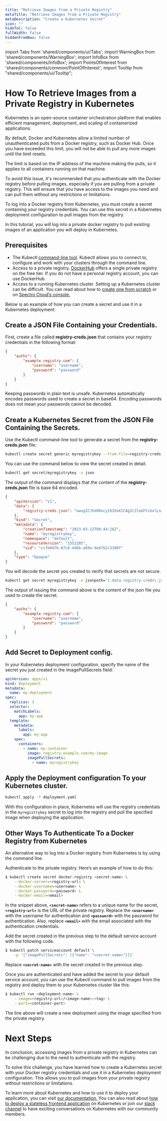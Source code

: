 ```yaml
---
title: "Retrieve Images from a Private Registry"
metaTitle: "Retrieve Images from a Private Registry"
metaDescription: "Create a Kubernetes Secret"
icon: ""
hideToC: false
fullWidth: false
hiddenFromNav: false
---
```


import Tabs from 'shared/components/ui/Tabs';
import WarningBox from 'shared/components/WarningBox';
import InfoBox from 'shared/components/InfoBox';
import PointsOfInterest from 'shared/components/common/PointOfInterest';
import Tooltip from "shared/components/ui/Tooltip";

# How To Retrieve Images from a Private Registry in Kubernetes

Kubernetes is an open-source container orchestration platform that enables efficient management, deployment, and scaling of containerized applications.

By default, Docker and Kubernetes allow a limited number of unauthenticated pulls from a Docker registry, such as Docker Hub. Once you have exceeded this limit, you will not be able to pull any more images until the limit resets. 

The limit is based on the IP address of the machine making the pulls, so it applies to all containers running on that machine.

To avoid this issue, it's recommended that you authenticate with the Docker registry before pulling images, especially if you are pulling from a private registry. This will ensure that you have access to the images you need and can pull them without any restrictions or limitations. 

To log into a Docker registry from Kubernetes, you must create a secret containing your registry credentials. You can use this secret in a Kubernetes deployment configuration to pull images from the registry.

In this tutorial, you will log into a private docker registry to pull existing images of an application you will deploy in Kubernetes.

## Prerequisites

- The Kubectl [command-line tool](https://kubernetes.io/docs/tasks/tools/install-kubectl-linux/). Kubectl allows you to connect to, configure and work with your clusters through the command line.
- Access to a private registry.  [DockerHub](https://hub.docker.com/) offers a single private registry on the free tier. If you do not have a personal registry account, you can use DockerHub.
- Access to a running Kubernetes cluster. Setting up a Kubernetes cluster can be difficult. You can read about how to [create one from scratch](https://www.notion.so/How-To-Create-a-Kubernetes-Cluster-bf707518b6bf4a918d8b11a570eabed6) or on [Spectro Cloud’s console.](https://docs.spectrocloud.com/getting-started/#deployingyourfirstcluster)

Below is an example of how you can create a secret and use it in a Kubernetes deployment:

## **Create a JSON File Containing your Credentials.**

First, create a file called **registry-creds.json** that contains your registry credentials in the following format:

```json
{
	"auths": {
		"example.registry.com": {
			"username": "username",
			"password": "password"
		}
	}
}
```

Keeping passwords in plain text is unsafe. Kubernetes automatically encodes passwords used to create a secret in base64.  Encoding passwords does not mean your passwords cannot be decoded. 

## **Create a Kubernetes Secret from the JSON File Containing the Secrets.**

Use the Kubectl command-line tool to generate a secret from the **registry-creds.json** file:

```bash
kubectl create secret generic myregistrykey --from-file=registry-creds.json
```

You can use the command below to view the secret created in detail.

```bash
kubectl get secret/myregistrykey -o json
```

The output of the command displays that the content of the **registry-creds.json** file is base 64 encoded.

```json
{
    "apiVersion": "v1",
    "data": {
        "registry-creds.json": "ewogICJhdXRocyI6IHsKICAgICJleGFtcGxlLnJlZ2lzdHJ5LmNvbSI6IHsKICAgICAgInVzZXJuYW1lIjogInRlc3RfdXNlcm5hbWUiLAogICAgICAicGFzc3dvcmQiOiAidGVzdF9wYXNzd29yZCIKICAgIH0KICB9Cn0K"
    },
    "kind": "Secret",
    "metadata": {
        "creationTimestamp": "2023-03-22T08:44:26Z",
        "name": "myregistrykey",
        "namespace": "default",
        "resourceVersion": "1552285",
        "uid": "ccfb047b-67c8-446b-a69a-6eb762c3100f"
    },
    "type": "Opaque"
}
```

You will decode the secret you created to verify that secrets are not secure.

```bash
kubectl get secret myregistrykey -o jsonpath='{.data.registry-creds\.json}' | base64 --decode
```

The output of issuing the command above is the content of the json file you used to create the secret.

```json
{
	"auths": {
		"example.registry.com": {
			"username": "username",
			"password": "password"
		}
	}
}
```

## **Add Secret to Deployment config.**

In your Kubernetes deployment configuration, specify the name of the secret you just created in the imagePullSecrets field:

```yaml
apiVersion: apps/v1
kind: Deployment
metadata:
  name: my-deployment
spec:
  replicas: 3
  selector:
    matchLabels: 
      app: my-app
  template:
    metadata:
      labels:
        app: my-app
    spec:
      containers:
        - name: my-container
          image: registry.example.com/my-image
          imagePullSecrets:
            - name: myregistrykey
```

## Apply the Deployment configuration To your Kubernetes cluster.

```bash
kubectl apply -f deployment.yaml
```

With this configuration in place, Kubernetes will use the registry credentials in the `myregistrykey` secret to log into the registry and pull the specified image when deploying the application.

## Other Ways To Authenticate To a Docker Registry from Kubernetes

An alternative way to log into a Docker registry from Kubernetes is by using the command line. 

Authenticate to the private registry. Here’s an example of how to do this:

```bash
$ kubectl create secret docker-registry <secret-name> \
    --docker-server=<registry-url> \
    --docker-username=<username> \
    --docker-password=<password> \
    --docker-email=<email>
```

In the snippet above, **`<secret-name>`** refers to a unique name for the secret, **`<registry-url>`** is the URL of the private registry. Replace the **`<username>`** with the username for authentication and **`<password>`** with the password for authentication. Also, replace **`<email>`**
 with the email associated with the authentication credentials.

Add the secret created in the previous step to the default service account with the following code.

```bash
$ kubectl patch serviceaccount default \
    -p '{"imagePullSecrets": [{"name": "<secret-name>"}]}'
```

Replace **`<secret-name>`** with the secret created in the previous step.

Once you are authenticated and have added the secret to your default service account, you can use the Kubectl command to pull images from the registry and deploy them to your Kubernetes cluster like this:

```bash
$ kubectl run <deployment-name> \
    --image=<registry-url>/<image-name>:<tag> \
    --port=<container-port>
```

The line above will create a new deployment using the image specified from the private registry.

# Next Steps

In conclusion, accessing images from a private registry in Kubernetes can be challenging due to the need to authenticate with the registry. 

To solve this challenge, you have learned how to create a Kubernetes secret with your Docker registry credentials and use it in a Kubernetes deployment configuration. This allows you to pull images from your private registry without restrictions or limitations. 

To learn more about Kubernetes and how to use it to deploy your application, you can visit [our documentation.](https://docs.spectrocloud.com/) You can also read about [how to deploy a stateless frontend application](https://www.notion.so/How-To-Deploy-A-Stateless-Frontend-App-with-Kubernetes-b885ae2307e94ef191a1b713fe29c81f) on Kubernetes or join our [slack channel](https://join.slack.com/t/spectrocloudcommunity/shared_invite/zt-1mw0cgosi-hZJDF_1QU77vF~qNJoPNUQ) to have exciting conversations on Kubernetes with our community members.
